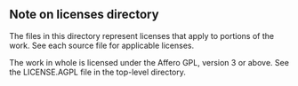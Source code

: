 ## Note on licenses directory

The files in this directory represent licenses that apply to portions of
the work. See each source file for applicable licenses.

The work in whole is licensed under the Affero GPL, version 3 or above.  See
the LICENSE.AGPL file in the top-level directory.